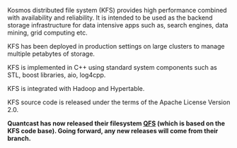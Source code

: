 Kosmos distributed file system (KFS) provides high performance combined with availability and reliability. It is intended to be used as the backend storage infrastructure for data intensive apps such as, search engines, data mining, grid computing etc.

KFS has been deployed in production settings on large clusters to manage multiple petabytes of storage.

KFS is implemented in C++ using standard system components such as STL, boost libraries, aio, log4cpp.

KFS is integrated with Hadoop and Hypertable.

KFS source code is released under the terms of the Apache License Version 2.0.

**Quantcast has now released their filesystem [QFS](http://github.com/quantcast/qfs) (which is based on the KFS code base).   Going forward, any new releases will come from their branch.**